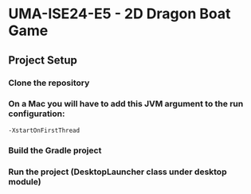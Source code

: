 # UMA-ISE24-E5 - 2D Dragon Boat Game
## Project Setup

### Clone the repository

### On a Mac you will have to add this JVM argument to the run configuration:
```
-XstartOnFirstThread
```
### Build the Gradle project

### Run the project (DesktopLauncher class under desktop module)
